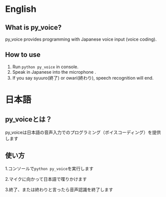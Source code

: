 # English
## What is py_voice?
py_voice provides programming with Japanese voice input (voice coding).

## How to use
1. Run ```python py_voice``` in console.
2. Speak in Japanese into the microphone .
3. If you say syuuro(終了) or owari(終わり), speech recognition will end.



# 日本語
## py_voiceとは？
py_voiceは日本語の音声入力でのプログラミング（ボイスコーディング）を提供します

## 使い方
1.コンソールで```python py_voice```を実行します

2.マイクに向かって日本語で喋りかけます

3.終了、または終わりと言ったら音声認識を終了します